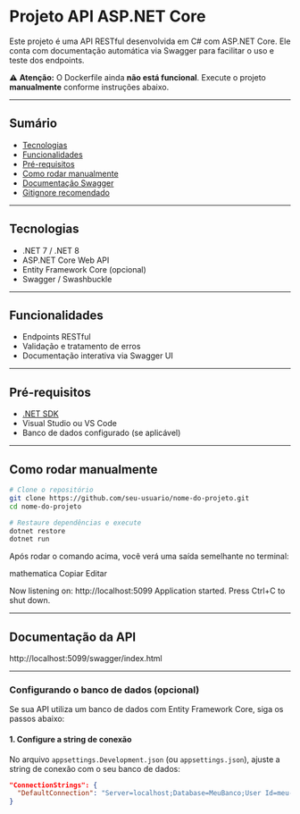 # Projeto API ASP.NET Core

Este projeto é uma API RESTful desenvolvida em C# com ASP.NET Core. Ele conta com documentação automática via Swagger para facilitar o uso e teste dos endpoints.

⚠️ **Atenção:** O Dockerfile ainda **não está funcional**. Execute o projeto **manualmente** conforme instruções abaixo.

---

## Sumário

- [Tecnologias](#tecnologias)  
- [Funcionalidades](#funcionalidades)  
- [Pré-requisitos](#pré-requisitos)  
- [Como rodar manualmente](#como-rodar-manualmente)  
- [Documentação Swagger](#documentação-swagger)  
- [Gitignore recomendado](#gitignore-recomendado)  

---

## Tecnologias

- .NET 7 / .NET 8  
- ASP.NET Core Web API  
- Entity Framework Core (opcional)  
- Swagger / Swashbuckle  

---

## Funcionalidades

- Endpoints RESTful  
- Validação e tratamento de erros  
- Documentação interativa via Swagger UI  

---

## Pré-requisitos

- [.NET SDK](https://dotnet.microsoft.com/download)  
- Visual Studio ou VS Code  
- Banco de dados configurado (se aplicável)  

---

## Como rodar manualmente

```bash
# Clone o repositório
git clone https://github.com/seu-usuario/nome-do-projeto.git
cd nome-do-projeto

# Restaure dependências e execute
dotnet restore
dotnet run
```
Após rodar o comando acima, você verá uma saída semelhante no terminal:

mathematica
Copiar
Editar

Now listening on: http://localhost:5099
Application started. Press Ctrl+C to shut down.

---

## Documentação da API 

http://localhost:5099/swagger/index.html

---

### Configurando o banco de dados (opcional)

Se sua API utiliza um banco de dados com Entity Framework Core, siga os passos abaixo:

#### 1. Configure a string de conexão

No arquivo `appsettings.Development.json` (ou `appsettings.json`), ajuste a string de conexão com o seu banco de dados:

```json
"ConnectionStrings": {
  "DefaultConnection": "Server=localhost;Database=MeuBanco;User Id=meu-usuario;Password=minha-senha;"
}
